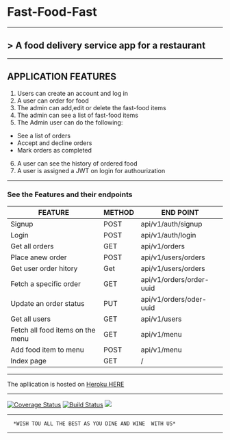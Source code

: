 # **Fast-Food-Fast**
___
## > A food delivery service app for a restaurant

___

## APPLICATION  FEATURES
1. Users can create an account and log in
2. A user can order for food
3. The admin can add,edit or delete the fast-food items
4. The admin can see a list of fast-food items
5. The Admin user can do the following:
  + See a list of orders
  + Accept and decline orders
  + Mark orders as completed
6. A user can see the history of ordered food
7. A user is assigned a JWT on login for authourization

___
### See the  Features and their endpoints

| FEATURE | METHOD | END POINT|
| --- | --- |--- |
| Signup | POST | api/v1/auth/signup|
| Login | POST | api/v1/auth/login|
| Get all orders | GET | api/v1/orders|
| Place anew order | POST | api/v1/users/orders|
| Get user order hitory | Get | api/v1/users/orders|
| Fetch a specific order | GET| api/v1/orders/order-uuid|
| Update an order status | PUT | api/v1/orders/oder-uuid|
| Get all users | GET | api/v1/users|
| Fetch all food items on the menu| GET | api/v1/menu|
| Add food item to menu | POST| api/v1/menu|
| Index page | GET | /|

___
 The apllication is hosted on [Heroku HERE](https://fast-food-fast-mozzy22.herokuapp.com/)
___

[![Coverage Status](https://coveralls.io/repos/github/mozzy22/Fast-Food-Fast-API/badge.svg?branch=develop)](https://coveralls.io/github/mozzy22/Fast-Food-Fast-API?branch=develop)
[![Build Status](https://travis-ci.org/mozzy22/Fast-Food-Fast-API.svg?branch=develop)](https://travis-ci.org/mozzy22/Fast-Food-Fast-API)
<a href="https://codeclimate.com/github/mozzy22/Fast-Food-Fast-API/maintainability"><img src="https://api.codeclimate.com/v1/badges/d21a9263c5c24aac6035/maintainability" /></a>

___
      *WISH TOU ALL THE BEST AS YOU DINE AND WINE  WITH US*
___
